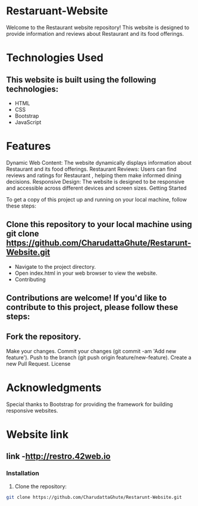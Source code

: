 # Restaruant-Website
Welcome to the Restaurant website repository! This website is designed to provide information and reviews about Restaurant and its food offerings.

# Technologies Used

## This website is built using the following technologies:

- HTML
- CSS
- Bootstrap
- JavaScript
  
# Features

Dynamic Web Content: The website dynamically displays information about Restaurant  and its food offerings.
Restaurant Reviews: Users can find reviews and ratings for Restaurant , helping them make informed dining decisions.
Responsive Design: The website is designed to be responsive and accessible across different devices and screen sizes.
Getting Started

To get a copy of this project up and running on your local machine, follow these steps:

## Clone this repository to your local machine using git clone https://github.com/CharudattaGhute/Restarunt-Website.git
- Navigate to the project directory.
- Open index.html in your web browser to view the website.
- Contributing

## Contributions are welcome! If you'd like to contribute to this project, please follow these steps:

## Fork the repository.
Make your changes.
Commit your changes (git commit -am 'Add new feature').
Push to the branch (git push origin feature/new-feature).
Create a new Pull Request.
License

# Acknowledgments

Special thanks to Bootstrap for providing the framework for building responsive websites.


# Website link
## link -http://restro.42web.io

### Installation

1. Clone the repository:

```bash
git clone https://github.com/CharudattaGhute/Restarunt-Website.git




